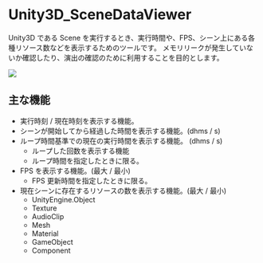 # Unity3D_SceneDataViewer

Unity3D である Scene を実行するとき、実行時間や、FPS、シーン上にある各種リソース数などを表示するためのツールです。
メモリリークが発生していないか確認したり、演出の確認のために利用することを目的とします。

![](https://github.com/XJINE/Unity3D_SceneDataViewer/blob/master/screenshot01.png)

## 主な機能

- 実行時刻 / 現在時刻を表示する機能。
- シーンが開始してから経過した時間を表示する機能。(dhms / s)
- ループ時間基準での現在の実行時間を表示する機能。 (dhms / s)
  - ループした回数を表示する機能 
  - ループ時間を指定したときに限る。
- FPS を表示する機能。(最大 / 最小)
  - FPS 更新時間を指定したときに限る。
- 現在シーンに存在するリソースの数を表示する機能。(最大 / 最小)
  - UnityEngine.Object
  - Texture
  - AudioClip
  - Mesh
  - Material
  - GameObject
  - Component
